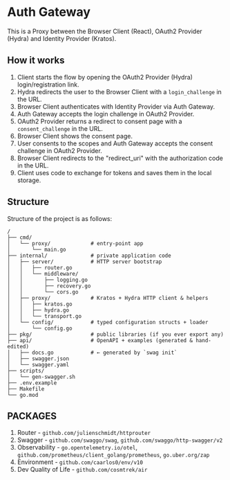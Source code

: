 # Auth Gateway

This is a Proxy between the Browser Client (React), OAuth2 Provider (Hydra) and Identity Provider (Kratos).

## How it works

1. Client starts the flow by opening the OAuth2 Provider (Hydra) login/registration link.
2. Hydra redirects the user to the Browser Client with a `login_challenge` in the URL.
3. Browser Client authenticates with Identity Provider via Auth Gateway.
4. Auth Gateway accepts the login challenge in OAuth2 Provider.
5. OAuth2 Provider returns a redirect to consent page with a `consent_challenge` in the URL.
6. Browser Client shows the consent page.
7. User consents to the scopes and Auth Gateway accepts the consent challenge in OAuth2 Provider.
8. Browser Client redirects to the "redirect_uri" with the authorization code in the URL.
9. Client uses code to exchange for tokens and saves them in the local storage.

## Structure

Structure of the project is as follows:

```plaintext
/
├── cmd/
│   └── proxy/             # entry-point app
│       └── main.go
├── internal/              # private application code
│   ├── server/            # HTTP server bootstrap
│   │   ├── router.go
│   │   └── middleware/
│   │       ├── logging.go
│   │       ├── recovery.go
│   │       └── cors.go
│   ├── proxy/             # Kratos + Hydra HTTP client & helpers
│   │   ├── kratos.go
│   │   ├── hydra.go
│   │   └── transport.go
│   └── config/            # typed configuration structs + loader
│       └── config.go
├── pkg/                   # public libraries (if you ever export any)
├── api/                   # OpenAPI + examples (generated & hand-edited)
│   ├── docs.go            # ← generated by `swag init`
│   ├── swagger.json
│   └── swagger.yaml
├── scripts/
│   └── gen-swagger.sh
├── .env.example
├── Makefile
└── go.mod

```

## PACKAGES

1. Router - `github.com/julienschmidt/httprouter`
2. Swagger - `github.com/swaggo/swag`, `github.com/swaggo/http-swagger/v2`
3. Observability - `go.opentelemetry.io/otel`, `github.com/prometheus/client_golang/prometheus`, `go.uber.org/zap`
4. Environment - `github.com/caarlos0/env/v10`
5. Dev Quality of Life - `github.com/cosmtrek/air`
